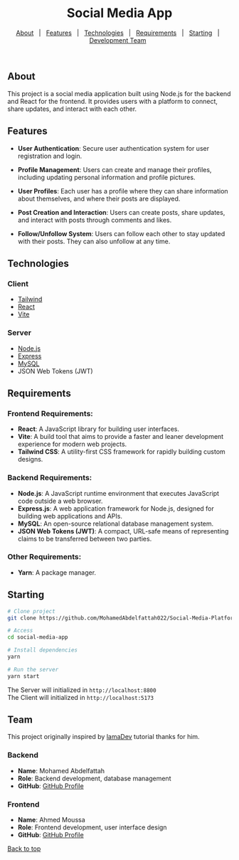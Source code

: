 <div align="center" id="top"> 
</div>

<h1 align="center">Social Media App</h1>

<p align="center">
  <a href="#about">About</a> &#xa0; | &#xa0; 
  <a href="#features">Features</a> &#xa0; | &#xa0;
  <a href="#technologies">Technologies</a> &#xa0; | &#xa0;
  <a href="#requirements">Requirements</a> &#xa0; | &#xa0;
  <a href="#starting">Starting</a> &#xa0;  | &#xa0;
  <a href="#Team">Development Team</a> &#xa0;
</p>

<br>

## About

This project is a social media application built using Node.js for the backend and React for the frontend. It provides users with a platform to connect, share updates, and interact with each other.

## Features

- **User Authentication**: Secure user authentication system for user registration and login.

- **Profile Management**: Users can create and manage their profiles, including updating personal information and profile pictures.

- **User Profiles**: Each user has a profile where they can share information about themselves, and where their posts are displayed.

- **Post Creation and Interaction**: Users can create posts, share updates, and interact with posts through comments and likes.

- **Follow/Unfollow System**: Users can follow each other to stay updated with their posts. They can also unfollow at any time.

## Technologies

### **Client**

- [Tailwind](https://tailwindcss.com/)
- [React](https://react.dev/)
- [Vite](https://vitejs.dev/)

### **Server**

- [Node.js](https://nodejs.org/en/)
- [Express](https://expressjs.com/)
- [MySQL](https://www.mysql.com/)
- JSON Web Tokens (JWT)

## Requirements

### Frontend Requirements:

- **React**: A JavaScript library for building user interfaces.
- **Vite**: A build tool that aims to provide a faster and leaner development experience for modern web projects.
- **Tailwind CSS**: A utility-first CSS framework for rapidly building custom designs.

### Backend Requirements:

- **Node.js**: A JavaScript runtime environment that executes JavaScript code outside a web browser.
- **Express.js**: A web application framework for Node.js, designed for building web applications and APIs.
- **MySQL**: An open-source relational database management system.
- **JSON Web Tokens (JWT)**: A compact, URL-safe means of representing claims to be transferred between two parties.

### Other Requirements:

- **Yarn**: A package manager.

## Starting

```bash
# Clone project
git clone https://github.com/MohamedAbdelfattah022/Social-Media-Platform.git
```

```bash
# Access
cd social-media-app
```

```bash
# Install dependencies
yarn
```

```bash
# Run the server
yarn start
```

The Server will initialized in `http://localhost:8800`
<br>
The Client will initialized in `http://localhost:5173`

## Team

This project originally inspired by [lamaDev](https://github.com/safak) tutorial thanks for him.

### Backend

- **Name**: Mohamed Abdelfattah
- **Role**: Backend development, database management
- **GitHub**: [GitHub Profile](https://github.com/MohamedAbdelfattah022)

### Frontend

- **Name**: Ahmed Moussa
- **Role**: Frontend development, user interface design
- **GitHub**: [GitHub Profile](https://github.com/AhmedMoussaKhalill)

<a href="#top">Back to top</a>
